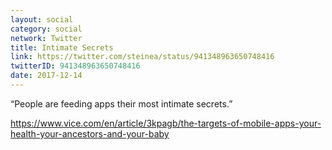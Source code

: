 ```yaml
---
layout: social
category: social
network: Twitter
title: Intimate Secrets
link: https://twitter.com/steinea/status/941348963650748416
twitterID: 941348963650748416
date: 2017-12-14
---
```


“People are feeding apps their most intimate secrets.”

<https://www.vice.com/en/article/3kpagb/the-targets-of-mobile-apps-your-health-your-ancestors-and-your-baby>
